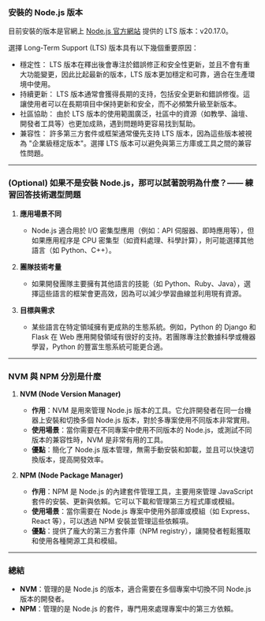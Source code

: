 ### 安裝的 Node.js 版本
目前安裝的版本是官網上 [Node.js 官方網站](https://nodejs.org/zh-tw) 提供的 LTS 版本：v20.17.0。

選擇 Long-Term Support (LTS) 版本具有以下幾個重要原因：
- 穩定性： LTS 版本在釋出後會專注於錯誤修正和安全性更新，並且不會有重大功能變更，因此比起最新的版本，LTS 版本更加穩定和可靠，適合在生產環境中使用。
- 持續更新： LTS 版本通常會獲得長期的支持，包括安全更新和錯誤修復。這讓使用者可以在長期項目中保持更新和安全，而不必頻繁升級至新版本。
- 社區協助： 由於 LTS 版本的使用範圍廣泛，社區中的資源（如教學、論壇、開發者工具等）也更加成熟，遇到問題時更容易找到幫助。
- 兼容性： 許多第三方套件或框架通常優先支持 LTS 版本，因為這些版本被視為 "企業級穩定版本"。選擇 LTS 版本可以避免與第三方庫或工具之間的兼容性問題。

---

### (Optional) 如果不是安裝 Node.js，那可以試著說明為什麼？—— 練習回答技術選型問題

1. **應用場景不同**
   - Node.js 適合用於 I/O 密集型應用（例如：API 伺服器、即時應用等），但如果應用程序是 CPU 密集型（如資料處理、科學計算），則可能選擇其他語言（如 Python、C++）。

2. **團隊技術考量**
   - 如果開發團隊主要擁有其他語言的技能（如 Python、Ruby、Java），選擇這些語言的框架會更高效，因為可以減少學習曲線並利用現有資源。

3. **目標與需求**
   - 某些語言在特定領域擁有更成熟的生態系統。例如，Python 的 Django 和 Flask 在 Web 應用開發領域有很好的支持。若團隊專注於數據科學或機器學習，Python 的豐富生態系統可能更合適。

---

### NVM 與 NPM 分別是什麼

1. **NVM (Node Version Manager)**
   - **作用**：NVM 是用來管理 Node.js 版本的工具。它允許開發者在同一台機器上安裝和切換多個 Node.js 版本，對於多專案使用不同版本非常實用。
   - **使用場景**：當你需要在不同專案中使用不同版本的 Node.js，或測試不同版本的兼容性時，NVM 是非常有用的工具。
   - **優點**：簡化了 Node.js 版本管理，無需手動安裝和卸載，並且可以快速切換版本，提高開發效率。

2. **NPM (Node Package Manager)**
   - **作用**：NPM 是 Node.js 的內建套件管理工具，主要用來管理 JavaScript 套件的安裝、更新與依賴。它可以下載和管理第三方程式庫或模組。
   - **使用場景**：當你需要在 Node.js 專案中使用外部庫或模組（如 Express、React 等），可以透過 NPM 安裝並管理這些依賴項。
   - **優點**：提供了龐大的第三方套件庫（NPM registry），讓開發者輕鬆獲取和使用各種開源工具和模組。

---

### 總結
- **NVM**：管理的是 Node.js 的版本，適合需要在多個專案中切換不同 Node.js 版本的開發者。
- **NPM**：管理的是 Node.js 的套件，專門用來處理專案中的第三方依賴。
